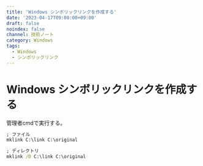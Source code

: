 ```yaml
---
title: 'Windows シンボリックリンクを作成する'
date: '2023-04-17T09:00:00+09:00'
draft: false
noindex: false
channel: 技術ノート
category: Windows
tags:
  - Windows
  - シンボリックリンク
---
```

# Windows シンボリックリンクを作成する

管理者cmdで実行する。

```cmd
; ファイル
mklink C:\link C:\original

; ディレクトリ
mklink /D C:\link C:\original
```
